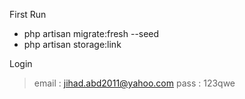 First Run
- php artisan migrate:fresh --seed
- php artisan storage:link

Login
> email : jihad.abd2011@yahoo.com
> pass : 123qwe
